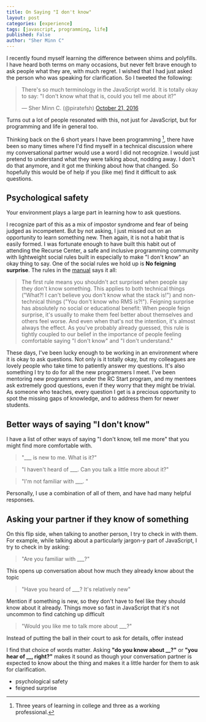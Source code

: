 ```yaml
---
title: On Saying "I don't know"
layout: post
categories: [experience]
tags: [javascript, programming, life]
published: False
author: "Sher Minn C"
---
```


I recently found myself learning the difference between shims and polyfills. I have heard both terms on many occasions, but never felt brave enough to ask people what they are, with much regret. I wished that I had just asked the person who was speaking for clarification. So I tweeted the following: 

<blockquote class="twitter-tweet" data-lang="en"><p lang="en" dir="ltr">There&#39;s so much terminology in the JavaScript world. It is totally okay to say: &quot;I don&#39;t know what that is, could you tell me about it?&quot;</p>&mdash; Sher Minn C. (@piratefsh) <a href="https://twitter.com/piratefsh/status/789314025368784897">October 21, 2016</a></blockquote>
<script async src="//platform.twitter.com/widgets.js" charset="utf-8"></script>

Turns out a lot of people resonated with this, not just for JavaScript, but for programming and life in general too.

Thinking back on the 6 short years I have been programming [^1], there have been so many times where I'd find myself in a technical discussion where my conversational partner would use a word I did not recognize. I would just pretend to understand what they were talking about, nodding away. I don't do that anymore, and it got me thinking about how that changed. So hopefully this would be of help if you (like me) find it difficult to ask questions.

## Psychological safety

Your environment plays a large part in learning how to ask questions.

I recognize part of this as a mix of impostor syndrome and fear of being judged as incompetent. But by not asking, I just missed out on an opportunity to learn something new. Then again, it is not a habit that is easily formed. I was fortunate enough to have built this habit out of attending the Recurse Center, a safe and inclusive programming community with lightweight social rules built in especially to make "I don't know" an okay thing to say. One of the social rules we hold up is **No feigning surprise**. The rules in the [manual](https://www.recurse.com/manual) says it all:

> The first rule means you shouldn't act surprised when people say they don't know something. This applies to both technical things ("What?! I can't believe you don't know what the stack is!") and non-technical things ("You don't know who RMS is?!"). Feigning surprise has absolutely no social or educational benefit: When people feign surprise, it's usually to make them feel better about themselves and others feel worse. And even when that's not the intention, it's almost always the effect. As you've probably already guessed, this rule is tightly coupled to our belief in the importance of people feeling comfortable saying "I don't know" and "I don't understand."

These days, I've been lucky enough to be working in an environment where it is okay to ask questions. Not only is it totally okay, but my colleagues are lovely people who take time to patiently answer my questions. It's also something I try to do for all the new programmers I meet. I've been mentoring new programmers under the RC Start program, and my mentees ask extremely good questions, even if they worry that they might be trivial. As someone who teaches, every question I get is a precious opportunity to spot the missing gaps of knowledge, and to address them for newer students. 

## Better ways of saying "I don't know"

I have a list of other ways of saying "I don't know, tell me more" that you might find more comfortable with.

> "___ is new to me. What is it?"

> "I haven't heard of ___. Can you talk a little more about it?"

> "I'm not familiar with ___. "

Personally, I use a combination of all of them, and have had many helpful responses. 


## Asking your partner if they know of something

On this flip side, when talking to another person, I try to check in with them. For example, while talking about a particularly jargon-y part of JavaScript, I try to check in by asking:

> "Are you familiar with ___?" 

This opens up conversation about how much they already know about the topic


> "Have you heard of ___? It's relatively new" 

Mention if something is new, so they don't have to feel like they should know about it already. Things move so fast in JavaScript that it's not uncommon to find catching up difficult


> "Would you like me to talk more about ___?" 

Instead of putting the ball in their court to ask for details, offer instead

I find that choice of words matter. Asking **"do you know about __?"** or **"you hear of __, right?"** makes it sound as though your conversation partner is expected to know about the thing and makes it a little harder for them to ask for clarification.

- psychological safety
- feigned surprise


[^1]: Three years of learning in college and three as a working professional.